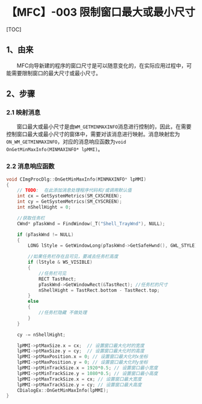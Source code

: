 # 【MFC】-003 限制窗口最大或最小尺寸

[TOC]

## 1、由来

&emsp;&emsp;MFC向导新建的程序的窗口尺寸是可以随意变化的，在实际应用过程中，可能需要限制窗口的最大尺寸或最小尺寸。

## 2、步骤

### 2.1 映射消息

&emsp;&emsp;窗口最大或最小尺寸是由`WM_GETMINMAXINFO`消息进行控制的，因此，在需要控制窗口最大或最小尺寸的窗体中，需要对该消息进行映射。消息映射宏为`ON_WM_GETMINMAXINFO`，对应的消息响应函数为`void OnGetMinMaxInfo(MINMAXINFO* lpMMI)`。

### 2.2 消息响应函数

```C++
void CImgProcDlg::OnGetMinMaxInfo(MINMAXINFO* lpMMI)
{
	// TODO:  在此添加消息处理程序代码和/或调用默认值
	int cx = GetSystemMetrics(SM_CXSCREEN);
	int cy = GetSystemMetrics(SM_CYSCREEN);
	int nShellHight = 0;

	//获取任务栏
	CWnd* pTaskWnd = FindWindow(_T("Shell_TrayWnd"), NULL);

	if (pTaskWnd != NULL)
	{
		LONG lStyle = GetWindowLong(pTaskWnd->GetSafeHwnd(), GWL_STYLE);

		//如果任务栏存在且可见，要减去任务栏高度
		if (lStyle & WS_VISIBLE)
		{
			//任务栏可见 
			RECT TastRect;
			pTaskWnd->GetWindowRect(&TastRect); //任务栏的尺寸
			nShellHight = TastRect.bottom - TastRect.top;
		}
		else
		{
			//任务栏隐藏 不做处理
		}
	}

	cy -= nShellHight;

	lpMMI->ptMaxSize.x = cx;  // 设置窗口最大化时的宽度
	lpMMI->ptMaxSize.y = cy;  // 设置窗口最大化时的高度
	lpMMI->ptMaxPosition.x = 0; // 设置窗口最大化时x坐标
	lpMMI->ptMaxPosition.y = 0; // 设置窗口最大化时y坐标
	lpMMI->ptMinTrackSize.x = 1920*0.5; // 设置窗口最小宽度
	lpMMI->ptMinTrackSize.y = 1080*0.5; // 设置窗口最小高度
	lpMMI->ptMaxTrackSize.x = cx; // 设置窗口最大宽度
	lpMMI->ptMaxTrackSize.y = cy; // 设置窗口最大高度
	CDialogEx::OnGetMinMaxInfo(lpMMI);
}
```


